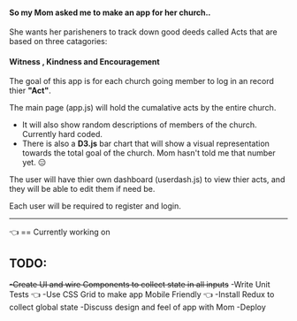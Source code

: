 #### So my Mom asked me to make an app for her church.. 

She wants her parisheners to track down good deeds called Acts that are based on three catagories: 
  #### Witness , Kindness and Encouragement

The goal of this app is for each church going member to log in an record thier **"Act"**. 

The main page (app.js) will hold the cumalative acts by the entire church.
 + It will also show random descriptions of members of the church. Currently hard coded. 
 + There is also a **D3.js** bar chart that will show a visual representation towards the total goal of the church. Mom hasn't told me that number yet. :expressionless:

The user will have thier own dashboard (userdash.js) to view thier acts, and they will be able to edit them if need be. 

Each user will be required to register and login. 

---
:point_left: == Currently working on
## TODO:
  ~~-Create UI and wire Components to collect state in all inputs~~
  -Write Unit Tests :point_left:
  -Use CSS Grid to make app Mobile Friendly :point_left:
  -Install Redux to collect global state
  -Discuss design and feel of app with Mom
  -Deploy